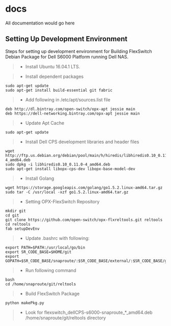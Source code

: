 # docs
All documentation would go here

## Setting Up Development Environment
Steps for setting up development environment for Building FlexSwitch Debian Package for Dell S6000 Platform running Dell NAS.

> - Install Ubuntu 16.04.1 LTS.

> - Install dependent packages

	sudo apt-get update
	sudo apt-get install build-essential git fabric

> - Add following in /etc/apt/sources.list file

	deb http://dl.bintray.com/open-switch/opx-apt jessie main
	deb https://dell-networking.bintray.com/opx-apt jessie main

> - Update Apt Cache

	sudo apt-get update

> - Install Dell CPS development libraries and header files

	wget http://ftp.us.debian.org/debian/pool/main/h/hiredis/libhiredis0.10_0.11.0-4_amd64.deb
	sudo dpkg -i libhiredis0.10_0.11.0-4_amd64.deb 
	sudo apt-get install libopx-cps-dev libopx-base-model-dev

> - Install Golang

	wget https://storage.googleapis.com/golang/go1.5.2.linux-amd64.tar.gz
	sudo tar -C /usr/local -xzf go1.5.2.linux-amd64.tar.gz

> - Setting OPX-FlexSwitch Repository

	mkdir git
	cd git
	git clone https://github.com/open-switch/opx-flxreltools.git reltools
	cd reltools
	fab setupDevEnv

> -  Update .bashrc with following:

	export PATH=$PATH:/usr/local/go/bin
	export SR_CODE_BASE=$HOME/git
	export GOPATH=$SR_CODE_BASE/snaproute/:$SR_CODE_BASE/external/:$SR_CODE_BASE/generated/

> - Run following command

	bash
	cd /home/snaproute/git/reltools

> - Build FlexSwitch Package

	python makePkg.py

> - Look for flexswitch_dellCPS-s6000-snaproute_*_amd64.deb /home/snaproute/git/reltools directory 
